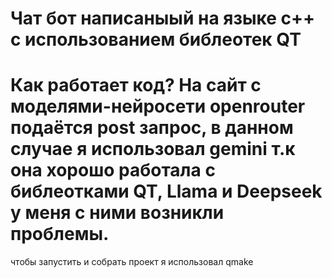 # Чат бот написаныый на языке c++ с использованием библеотек QT
# Как работает код? На сайт с моделями-нейросети openrouter подаётся post запрос, в данном случае я использовал gemini т.к она хорошо работала с библеотками QT, Llama и Deepseek у меня с ними возникли проблемы.
чтобы запустить и собрать проект я использовал qmake
